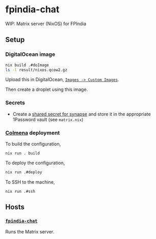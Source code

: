 # fpindia-chat

WIP: Matrix server (NixOS) for FPIndia

## Setup

### DigitalOcean image

```sh
nix build .#doImage
ls -l result/nixos.qcow2.gz
```

Upload this in DigitalOcean, [`Images -> Custom Images`](https://cloud.digitalocean.com/images/custom_images).

Then create a droplet using this image.

### Secrets

- Create a [shared secret for synapse](https://nixos.org/manual/nixos/stable/index.html#module-services-matrix-register-users) and store it in the appropriate 1Password vault (see `matrix.nix`)

### [Colmena](https://github.com/zhaofengli/colmena) deployment

To build the configuration,

```
nix run . build
```

To deploy the configuration,

```sh
nix run .#deploy
```

To SSH to the machine,

```
nix run .#ssh
```

## Hosts

### [`fpindia-chat`](./hosts/fpindia-chat/)

Runs the Matrix server.
